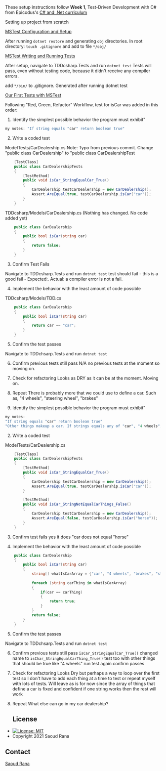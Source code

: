 
These setup instructions follow **Week 1**, Test-Driven Development with C# from Epicodus's [C# and .Net curriculum](https://www.learnhowtoprogram.com/c-and-net)

Setting up project from scratch

[MSTest Configuration and Setup](https://www.learnhowtoprogram.com/c-and-net/test-driven-development-with-c/mstest-configuration-and-setup)

After running `dotnet restore` and generating `obj` directories. In root directory:
    `touch .gitignore` and add to file `*/obj/`

[MSTest Writing and Running Tests](https://www.learnhowtoprogram.com/c-and-net/test-driven-development-with-c/mstest-writing-and-running-tests)

After setup, navigate to TDDcsharp.Tests and run `dotnet test`
Tests will pass, even without testing code, because it didn't receive any compiler errors.

add `*/bin/` to .gitignore. Generated after running dotnet test

[Our First Tests with MSTest](https://www.learnhowtoprogram.com/c-and-net/test-driven-development-with-c/our-first-tests-with-mstest)

Following "Red, Green, Refactor" Workflow, test for isCar was added in this order:

1. Identify the simplest possible behavior the program must exhibit"

```csharp
my notes: "If string equals "car" return boolean true"
```

2. Write a coded test

ModelTests/CarDealership.cs
Note: Typo from previous commit. Change "public class CarDealership" to "public class CarDealershipTest
```csharp
    [TestClass]
    public class CarDealershipTests
    {
        [TestMethod]
        public void isCar_StringEqualCar_True()
        {
            CarDealership testCarDealership = new CarDealership();
            Assert.AreEqual(true, testCarDealership.isCar("car"));
        }
    }
```


TDDcsharp/Models/CarDealership.cs 
(Nothing has changed. No code added yet)
```csharp
    public class CarDealership
    {
        public bool isCar(string car)
        {
            return false;
        }
    }
```

3. Confirm Test Fails

Navigate to TDDcsharp.Tests and run `dotnet test`
test should fail - this is a good fail - Expected:<True>. Actual:<False>
a compiler error is not a fail.

4. Implement the behavior with the least amount of code possible

TDDcsharp/Models/TDD.cs 
```csharp
    public class CarDealership
    {
        public bool isCar(string car)
        {
            return car == "car";
        }
    }
```

5. Confirm the test passes

Navigate to TDDchsarp.Tests and run `dotnet test`

6. Confirm previous tests still pass
    N/A no previous tests at the moment so moving on.

7. Check for refactoring
    Looks as DRY as it can be at the moment. Moving on.

8. Repeat
    There is probably more that we could use to define a car. Such as, "4 wheels", "steering wheel", "brakes"

1. Identify the simplest possible behavior the program must exhibit"

```csharp
my notes: 
"If string equals "car" return boolean true"
"Other things makeup a car. If strings equals any of "car", "4 wheels", "steering wheel", "brakes" return boolean true
```
2. Write a coded test

ModelTests/CarDealership.cs
```csharp
    [TestClass]
    public class CarDealershipTests
    {
        [TestMethod]
        public void isCar_StringEqualCar_True()
        {
            CarDealership testCarDealership = new CarDealership();
            Assert.AreEqual(true, testCarDealership.isCar("car"));
        }

        [TestMethod]
        public void isCar_StringNotEqualCarThings_False()
        {
            CarDealership testCarDealership = new CarDealership();
            Assert.AreEqual(false, testCarDealership.isCar("horse"));
        }
    }
```

3. Confirm test fails
    yes it does "car does not equal "horse"

4. Implement the behavior with the least amount of code possible

```csharp
    public class CarDealership
    {
        public bool isCar(string car)
        {
            string[] whatIsCarArray = {"car", "4 wheels", "brakes", "steering wheel"};
            
            foreach (string carThing in whatIsCarArray)
            {
                if(car == carThing)
                {
                    return true;
                }
            }
            return false;
        }
    }
```

5. Confirm the test passes

Navigate to TDDchsarp.Tests and run `dotnet test`

6. Confirm previous tests still pass
    `isCar_StringEqualCar_True()`
    changed name to `isChar_StringEqualCarThing_True()`
    test too with other things that should be true like "4 wheels"
    run test again
    confirm passes

7. Check for refactoring
    Looks Dry but perhaps a way to loop over the first test so I don't have to add each thing at a time to test or repeat myself with lots of tests. Will leave as is for now since the array of things that define a car is fixed and confident if one string works then the rest will work

8. Repeat
    What else can go in my car dealership?

    ## License
* [![License: MIT](https://img.shields.io/badge/License-MIT-yellow.svg)](https://github.com/saoud/csharp-TDD-template/blob/main/LICENSE)
* Copyright 2021 Saoud Rana
## Contact
[Saoud Rana](mailto:githubissues@saoud.dev)
